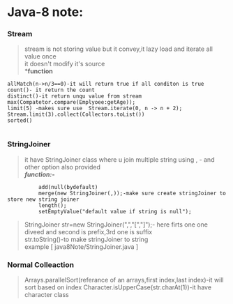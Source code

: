 # Java-8 note:
### Stream
>stream is not storing value but it convey,it lazy load and iterate all value once  <br />
>it doesn't modify it's source  <br />
***function**
```
allMatch(n->n/3==0)-it will return true if all conditon is true
count()- it return the count
distinct()-it return unqu value from stream
max(Compatetor.compare(Emplyoee:getAge));
limit(5) -makes sure use  Stream.iterate(0, n -> n + 2); Stream.limit(3).collect(Collectors.toList())
sorted()


```


### StringJoiner
> it have StringJoiner class where u join multiple string using , - and other option also provided <br />
 ***function:-***
```
          add(null(bydefault)
          merge(new StringJoiner(,));-make sure create stringJoiner to store new string joiner
          length();
          setEmptyValue("default value if string is null");
```
> StringJoiner str=new StringJoiner(",","[","]");- here firts one one diveed and second is prefix,3rd one is suffix <br />
> str.toString()-to make stringJoiner to string  <br />
>  example 
[ java8Note/StringJoiner.java ]  <br />
### Normal Colleaction
> Arrays.parallelSort(referance of an arrays,first index,last index)-it will sort based on index
> Character.isUpperCase(str.charAt(1))-it have character class


